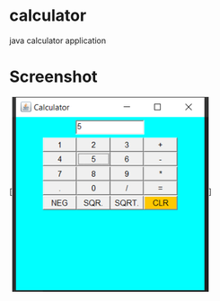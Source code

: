 # calculator
java calculator application

# Screenshot

[<img align="middle" alt="shrikrishna umbare | Linkedin" width="350px" src="Capture.PNG" />]
